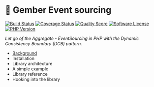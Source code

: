 # 🫚 Gember Event sourcing
[![Build Status](https://scrutinizer-ci.com/g/GemberPHP/event-sourcing/badges/build.png?b=main)](https://github.com/GemberPHP/event-sourcing/actions)
[![Coverage Status](https://img.shields.io/scrutinizer/coverage/g/GemberPHP/event-sourcing.svg?style=flat)](https://scrutinizer-ci.com/g/GemberPHP/event-sourcing/code-structure)
[![Quality Score](https://img.shields.io/scrutinizer/g/GemberPHP/event-sourcing.svg?style=flat)](https://scrutinizer-ci.com/g/GemberPHP/event-sourcing)
[![Software License](https://img.shields.io/badge/license-MIT-brightgreen.svg?style=flat)](LICENSE)
[![PHP Version](https://img.shields.io/badge/php-%5E8.3-8892BF.svg?style=flat)](http://www.php.net)

_Let go of the Aggregate - EventSourcing in PHP with the Dynamic Consistency Boundary (DCB) pattern._

- [Background](/docs/background.md)
- Installation
- Library architecture
- A simple example
- Library reference
- Hooking into the library
